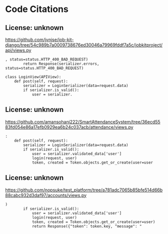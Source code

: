 # Code Citations

## License: unknown

https://github.com/jvnjse/job-kit-django/tree/54c989b7a0009738676ed30046a79969fddf7a5c/jobkitproject/api/views.py

```
, status=status.HTTP_400_BAD_REQUEST)
        return Response(serializer.errors, status=status.HTTP_400_BAD_REQUEST)

class LoginView(APIView):
    def post(self, request):
        serializer = LoginSerializer(data=request.data)
        if serializer.is_valid():
            user = serializer.
```

## License: unknown

https://github.com/amansohani222/SmartAttendanceSystem/tree/36ecd5583fd054e86a17efb0929ea6b24c037acb/attendance/views.py

```
:
    def post(self, request):
        serializer = LoginSerializer(data=request.data)
        if serializer.is_valid():
            user = serializer.validated_data['user']
            login(request, user)
            token, created = Token.objects.get_or_create(user=user
```

## License: unknown

https://github.com/nopsuke/test_platform/tree/a781adc7065b85bfe514d66b88cabc932d3daf97/accounts/views.py

```
)
        if serializer.is_valid():
            user = serializer.validated_data['user']
            login(request, user)
            token, created = Token.objects.get_or_create(user=user)
            return Response({"token": token.key, "message": "
```
